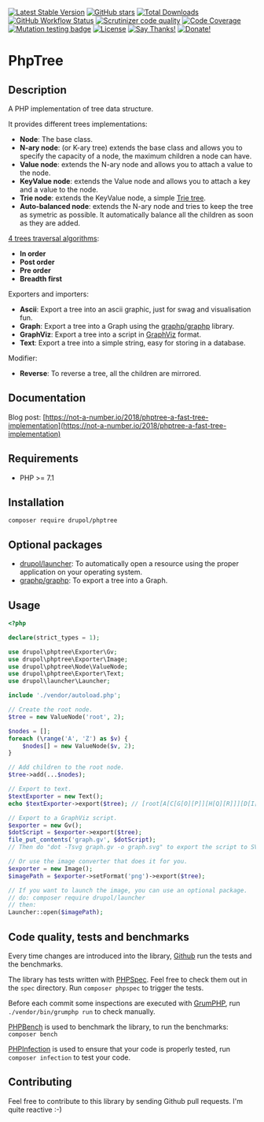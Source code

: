 [![Latest Stable Version](https://img.shields.io/packagist/v/drupol/phptree.svg?style=flat-square)](https://packagist.org/packages/drupol/phptree)
 [![GitHub stars](https://img.shields.io/github/stars/drupol/phptree.svg?style=flat-square)](https://packagist.org/packages/drupol/phptree)
 [![Total Downloads](https://img.shields.io/packagist/dt/drupol/phptree.svg?style=flat-square)](https://packagist.org/packages/drupol/phptree)
 [![GitHub Workflow Status](https://img.shields.io/github/workflow/status/drupol/phptree/Continuous%20Integration?style=flat-square)](https://github.com/drupol/phptree/actions)
 [![Scrutinizer code quality](https://img.shields.io/scrutinizer/quality/g/drupol/phptree/master.svg?style=flat-square)](https://scrutinizer-ci.com/g/drupol/phptree/?branch=master)
 [![Code Coverage](https://img.shields.io/scrutinizer/coverage/g/drupol/phptree/master.svg?style=flat-square)](https://scrutinizer-ci.com/g/drupol/phptree/?branch=master)
 [![Mutation testing badge](https://badge.stryker-mutator.io/github.com/drupol/phptree/master)](https://stryker-mutator.github.io)
 [![License](https://img.shields.io/packagist/l/drupol/phptree.svg?style=flat-square)](https://packagist.org/packages/drupol/phptree)
 [![Say Thanks!](https://img.shields.io/badge/Say-thanks-brightgreen.svg?style=flat-square)](https://saythanks.io/to/drupol)
 [![Donate!](https://img.shields.io/badge/Donate-Paypal-brightgreen.svg?style=flat-square)](https://paypal.me/drupol)
 
# PhpTree

## Description

A PHP implementation of tree data structure.

It provides different trees implementations:
* **Node**: The base class.
* **N-ary node**: (or K-ary tree) extends the base class and allows you to specify the capacity of a node, the maximum children a node can have.
* **Value node**: extends the N-ary node and allows you to attach a value to the node.
* **KeyValue node**: extends the Value node and allows you to attach a key and a value to the node.
* **Trie node**: extends the KeyValue node, a simple [Trie tree](https://en.wikipedia.org/wiki/Trie).
* **Auto-balanced node**: extends the N-ary node and tries to keep the tree as symetric as possible. It automatically balance all the children as soon as they are added.

[4 trees traversal algorithms](https://en.wikipedia.org/wiki/Tree_traversal):
* **In order**
* **Post order**
* **Pre order**
* **Breadth first**

Exporters and importers:
* **Ascii**: Export a tree into an ascii graphic, just for swag and visualisation fun.
* **Graph**: Export a tree into a Graph using the [graphp/graphp](https://github.com/graphp/graph) library.
* **GraphViz**: Export a tree into a script in [GraphViz](http://www.graphviz.org/) format.
* **Text**: Export a tree into a simple string, easy for storing in a database.

Modifier:
* **Reverse**: To reverse a tree, all the children are mirrored.

## Documentation

Blog post: [https://not-a-number.io/2018/phptree-a-fast-tree-implementation](https://not-a-number.io/2018/phptree-a-fast-tree-implementation)

## Requirements

* PHP >= 7.1

## Installation

```composer require drupol/phptree```

## Optional packages

* [drupol/launcher](https://github.com/drupol/launcher): To automatically open a resource using the proper application on your operating system.
* [graphp/graphp](https://github.com/graphp/graph): To export a tree into a Graph.

## Usage

```php
<?php

declare(strict_types = 1);

use drupol\phptree\Exporter\Gv;
use drupol\phptree\Exporter\Image;
use drupol\phptree\Node\ValueNode;
use drupol\phptree\Exporter\Text;
use drupol\launcher\Launcher;

include './vendor/autoload.php';

// Create the root node.
$tree = new ValueNode('root', 2);

$nodes = [];
foreach (\range('A', 'Z') as $v) {
    $nodes[] = new ValueNode($v, 2);
}

// Add children to the root node.
$tree->add(...$nodes);

// Export to text.
$textExporter = new Text();
echo $textExporter->export($tree); // [root[A[C[G[O][P]][H[Q][R]]][D[I[S][T]][J[U][V]]]][B[E[K[W][X]][L[Y][Z]]][F[M][N]]]]⏎

// Export to a GraphViz script.
$exporter = new Gv();
$dotScript = $exporter->export($tree);
file_put_contents('graph.gv', $dotScript);
// Then do "dot -Tsvg graph.gv -o graph.svg" to export the script to SVG.

// Or use the image converter that does it for you.
$exporter = new Image();
$imagePath = $exporter->setFormat('png')->export($tree);

// If you want to launch the image, you can use an optional package.
// do: composer require drupol/launcher
// then:
Launcher::open($imagePath);
```

## Code quality, tests and benchmarks

Every time changes are introduced into the library, [Github](https://github.com/drupol/phptree/actions) run the tests and the benchmarks.

The library has tests written with [PHPSpec](http://www.phpspec.net/).
Feel free to check them out in the `spec` directory. Run `composer phpspec` to trigger the tests.

Before each commit some inspections are executed with [GrumPHP](https://github.com/phpro/grumphp), run `./vendor/bin/grumphp run` to check manually.

[PHPBench](https://github.com/phpbench/phpbench) is used to benchmark the library, to run the benchmarks: `composer bench`

[PHPInfection](https://github.com/infection/infection) is used to ensure that your code is properly tested, run `composer infection` to test your code.

## Contributing

Feel free to contribute to this library by sending Github pull requests. I'm quite reactive :-)
